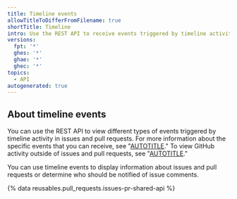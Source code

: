 ```yaml
---
title: Timeline events
allowTitleToDifferFromFilename: true
shortTitle: Timeline
intro: Use the REST API to receive events triggered by timeline activity in issues and pull requests.
versions:
  fpt: '*'
  ghes: '*'
  ghae: '*'
  ghec: '*'
topics:
  - API
autogenerated: true
---
```


## About timeline events

You can use the REST API to view different types of events triggered by timeline activity in issues and pull requests. For more information about the specific events that you can receive, see "[AUTOTITLE](/webhooks-and-events/events/issue-event-types)." To view GitHub activity outside of issues and pull requests, see "[AUTOTITLE](/webhooks-and-events/events/github-event-types)."

You can use timeline events to display information about issues and pull requests or determine who should be notified of issue comments.

{% data reusables.pull_requests.issues-pr-shared-api %}


<!-- Content after this section is automatically generated -->
